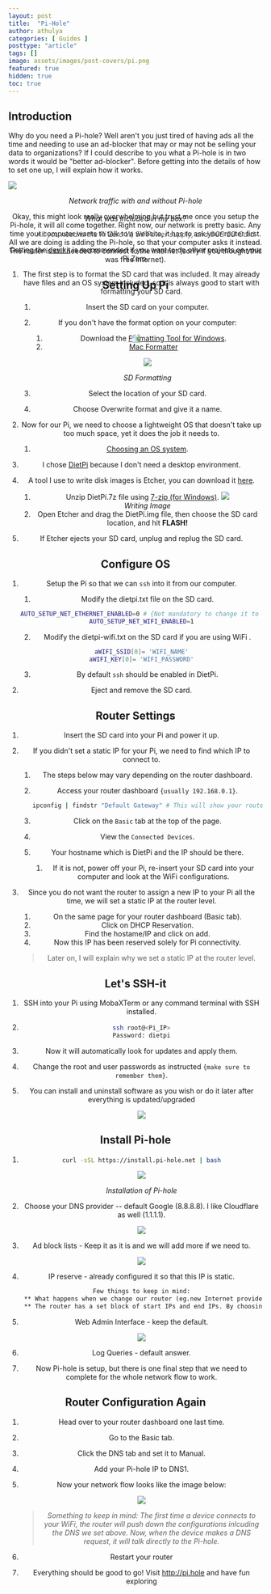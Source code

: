 ```yaml
---
layout: post
title:  "Pi-Hole"
author: athulya
categories: [ Guides ]
posttype: "article"
tags: []
image: assets/images/post-covers/pi.png
featured: true
hidden: true
toc: true
---
```



## Introduction

Why do you need a Pi-hole? Well aren't you just tired of having ads all the time and needing to use an ad-blocker that may or may not be selling your data to organizations? If I could describe to you what a Pi-hole is in two words it would be "better ad-blocker". Before getting into the details of how to set one up, I will explain how it works.

<img src="/assets/images/pi-hole/full_flow.png" /><center><em>Network traffic with and without Pi-hole</em>

Okay, this might look really overwhelming but trust me once you setup the Pi-hole, it will all come together. Right now, our network is pretty basic. Any time your computer wants to talk to a website, it has to ask your router first. All we are doing is adding the Pi-hole, so that your computer asks it instead. The router is still needed to connect to the internet (sorry if you thought this was free internet). 

## Setting Up Pi
<img src="/assets/images/pi-hole/setup.jpeg" style="transform:rotate(-90deg); max-width:70%; display:block;margin-left: auto;margin-right: auto;margin-top: -100px;margin-bottom: -100px;"/><center><em>What was included in my box?</em>

> *All you need is the Pi Zero W, 5V Power supply, and 8GB SD Card*

Getting the [dev kit](https://www.adafruit.com/product/3410) is recommended if you want to do other projects on your Pi Zero.

1. The first step is to format the SD card that was included. It may already have files and an OS system included, so it is always good to start with formatting your SD card.

   1. Insert the SD card on your computer.

   2. If you don't have the format option on your computer:

      1. Download the [Formatting Tool for Windows](https://www.sdcard.org/downloads/formatter_4/eula_windows/).
      2. [Mac Formatter](https://www.sdcard.org/downloads/formatter_4/eula_mac/)
   
      <img src="/assets/images/pi-hole/formatter.png"/><center><em>SD Formatting</em>
   
   1. Select the location of your SD card.
   2. Choose Overwrite format and give it a name.

2. Now for our Pi, we need to choose a lightweight OS that doesn't take up too much space, yet it does the job it needs to.

   1. [Choosing an OS system]( https://www.muo.com/tag/lightweight-operating-systems-raspberry-pi/).

3. I chose [DietPi](https://dietpi.com/) because I don't need a desktop environment.

4. A tool I use to write disk images is Etcher, you can download it [here](https://www.balena.io/etcher/).

   1. Unzip DietPi.7z file using [7-zip (for Windows)](https://www.7-zip.org/).
      <img src="/assets/images/pi-hole/etcher.png"/><center><em>Writing Image</em>
   3. Open Etcher and drag the DietPi.img file, then choose the SD card location, and hit **FLASH!**

5. If Etcher ejects your SD card, unplug and replug the SD card.

## Configure OS

   1. Setup the Pi so that we can `ssh` into it from our computer.

      1. Modify the dietpi.txt file on the SD card.

      ```bash
      AUTO_SETUP_NET_ETHERNET_ENABLED=0 # {Not mandatory to change it to 0}
      AUTO_SETUP_NET_WIFI_ENABLED=1
      ```
      2. Modify the dietpi-wifi.txt on the SD card if you are using WiFi .

      ```bash
      aWIFI_SSID[0]= 'WIFI_NAME'
      aWIFI_KEY[0]= 'WIFI_PASSWORD'
      ```

      3. By default `ssh` should be enabled in DietPi.

   2. Eject and remove the SD card.

## Router Settings

1. Insert the SD card into your Pi and power it up.

2. If you didn't set a static IP for your Pi, we need to find which IP to connect to. 

   1. The steps below may vary depending on the router dashboard.

   2. Access your router dashboard `{usually 192.168.0.1}`.

      ```bash
      ipconfig | findstr "Default Gateway" # This will show your router IP
      ```

   3. Click on the `Basic` tab at the top of the page.

   4. View the `Connected Devices`.

   5. Your hostname which is DietPi and the IP should be there.

      1. If it is not, power off your Pi, re-insert your SD card into your computer and look at the WiFi configurations.

3. Since you do not want the router to assign a new IP to your Pi all the time, we will set a static IP at the router level.

   1. On the same page for your router dashboard (Basic tab).
   2. Click on DHCP Reservation.
   3. Find the hostame/IP and click on add.
   4. Now this IP has been reserved solely for Pi connectivity.

   > Later on, I will explain why we set a static IP at the router level.

## Let's SSH-it

1. SSH into your Pi using MobaXTerm or any command terminal with SSH installed.

5. ```bash
   ssh root@<Pi_IP>
   Password: dietpi
   ```
6. Now it will automatically look for updates and apply them.

7. Change the root and user passwords as instructed `{make sure to remember them}`.

5. You can install and uninstall software as you wish or do it later after everything is updated/upgraded

   <img src="/assets/images/pi-hole/complete.png"/>

## Install Pi-hole

1. ```bash
   curl -sSL https://install.pi-hole.net | bash
   ```
   
   <img src="/assets/images/pi-hole/pihole.gif"/><center><em>Installation of Pi-hole</em>
   
2. Choose your DNS provider -- default Google (8.8.8.8). I like Cloudflare as well (1.1.1.1).

   <img src="/assets/images/pi-hole/dns_provider.png"/>

3. Ad block lists - Keep it as it is and we will add more if we need to.

   <img src="/assets/images/pi-hole/ad_block.png"/>

4. IP reserve - already configured it so that this IP is static.

   ```tex
   Few things to keep in mind:
    ** What happens when we change our router (eg.new Internet provider)? We will have to set the static IP again and re-configure
    ** The router has a set block of start IPs and end IPs. By choosing an IP whose last digit is close to 2 or close to 254, there is more of a guarantee that we won't have to keep reserving an IP everytime we switch Internet providers
   ```
   
5. Web Admin Interface - keep the default.

    <img src="/assets/images/pi-hole/web_admin.png"/>

6. Log Queries - default answer.

7. Now Pi-hole is setup, but there is one final step that we need to complete for the whole network flow to work.

## Router Configuration Again

1. Head over to your router dashboard one last time.

2. Go to the Basic tab.

3. Click the DNS tab and set it to Manual.

4. Add your Pi-hole IP to DNS1.

5. Now your network flow looks like the image below:

   <img src="/assets/images/pi-hole/now_flow.png"/>

   > *Something to keep in mind: The first time a device connects to your WiFi, the router will push down the configurations inlcuding the DNS we set above. Now, when the device makes a DNS request, it will talk directly to the Pi-hole.*

6. Restart your router
7. Everything should be good to go! Visit http://pi.hole and have fun exploring 